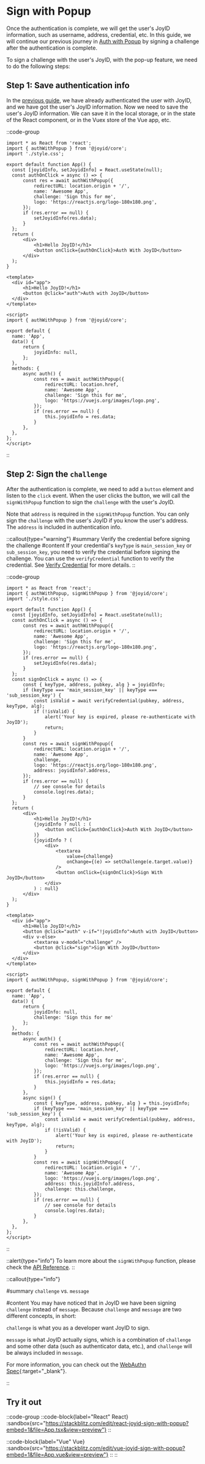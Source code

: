 # Sign with Popup

Once the authentication is complete, we will get the user's JoyID information, such as username, address, credential, etc. In this guide, we will continue our previous journey in [Auth with Popup](/guide/authentication/auth-with-popup) by signing a challenge after the authentication is complete.

To sign a challenge with the user's JoyID, with the pop-up feature, we need to do the following steps:

## Step 1: Save authentication info

In the [previous guide](/guide/authentication/auth-with-popup), we have already authenticated the user with JoyID, and we have got the user's JoyID information. Now we need to save the user's JoyID information. We can save it in the local storage, or in the state of the React component, or in the Vuex store of the Vue app, etc.

::code-group

```js{6,15} [React]
import * as React from 'react';
import { authWithPopup } from '@joyid/core';
import './style.css';

export default function App() {
  const [joyidInfo, setJoyidInfo] = React.useState(null);
  const authOnClick = async () => {
      const res = await authWithPopup({
          redirectURL: location.origin + '/',
          name: 'Awesome App',
          challenge: 'Sign this for me',
          logo: 'https://reactjs.org/logo-180x180.png',
      });
      if (res.error == null) {
          setJoyidInfo(res.data);
      }
  };
  return (
      <div>
          <h1>Hello JoyID!</h1>
          <button onClick={authOnClick}>Auth With JoyID</button>
      </div>
  );
}
```

```vue{13-17, 27} [Vue]
<template>
  <div id="app">
      <h1>Hello JoyID!</h1>
      <button @click="auth">Auth with JoyID</button>
  </div>
</template>

<script>
import { authWithPopup } from '@joyid/core';

export default {
  name: 'App',
  data() {
      return {
          joyidInfo: null,
      };
  },
  methods: {
      async auth() {
          const res = await authWithPopup({
              redirectURL: location.href,
              name: 'Awesome App',
              challenge: 'Sign this for me',
              logo: 'https://vuejs.org/images/logo.png',
          });
          if (res.error == null) {
              this.joyidInfo = res.data;
          }
      },
  },
};
</script>
```

::

## Step 2: Sign the `challenge`

After the authentication is complete, we need to add a `button` element and listen to the `click` event. When the user clicks the button, we will call the `signWithPopup` function to sign the `challenge` with the user's JoyID.

Note that `address` is required in the `signWithPopup` function. You can only sign the `challenge` with the user's JoyID if you know the user's address. The `address` is included in authentication info.

::callout{type="warning"}
#summary
Verify the credential before signing the challenge
#content
If your credential's `keyType` is `main_session_key` or `sub_session_key`, you need to verify the credential before signing the challenge. You can use the `verifyCredential` function to verify the credential. See [Verify Credential](/guide/verification/verify-credential) for more details.
::

::code-group

```js{18-30, 34-45} [React]
import * as React from 'react';
import { authWithPopup, signWithPopup } from '@joyid/core';
import './style.css';

export default function App() {
  const [joyidInfo, setJoyidInfo] = React.useState(null);
  const authOnClick = async () => {
      const res = await authWithPopup({
          redirectURL: location.origin + '/',
          name: 'Awesome App',
          challenge: 'Sign this for me',
          logo: 'https://reactjs.org/logo-180x180.png',
      });
      if (res.error == null) {
          setJoyidInfo(res.data);
      }
  };
  const signOnClick = async () => {
      const { keyType, address, pubkey, alg } = joyidInfo;
      if (keyType === 'main_session_key' || keyType === 'sub_session_key') {
          const isValid = await verifyCredential(pubkey, address, keyType, alg);
          if (!isValid) {
              alert('Your key is expired, please re-authenticate with JoyID');
              return;
          }
      }
      const res = await signWithPopup({
          redirectURL: location.origin + '/',
          name: 'Awesome App',
          challenge,
          logo: 'https://reactjs.org/logo-180x180.png',
          address: joyidInfo?.address,
      });
      if (res.error == null) {
          // see console for details
          console.log(res.data);
      }
  };
  return (
      <div>
          <h1>Hello JoyID!</h1>
          {joyidInfo ? null : (
              <button onClick={authOnClick}>Auth With JoyID</button>
          )}
          {joyidInfo ? (
              <div>
                  <textarea
                      value={challenge}
                      onChange={(e) => setChallenge(e.target.value)}
                  />
                  <button onClick={signOnClick}>Sign With JoyID</button>
              </div>
          ) : null}
      </div>
  );
}
```

```vue{13, 36-46} [Vue]
<template>
  <div id="app">
      <h1>Hello JoyID!</h1>
      <button @click="auth" v-if="!joyidInfo">Auth with JoyID</button>
      <div v-else>
          <textarea v-model="challenge" />
          <button @click="sign">Sign With JoyID</button>
      </div>
  </div>
</template>

<script>
import { authWithPopup, signWithPopup } from '@joyid/core';

export default {
  name: 'App',
  data() {
      return {
          joyidInfo: null,
          challenge: 'Sign this for me'
      };
  },
  methods: {
      async auth() {
          const res = await authWithPopup({
              redirectURL: location.href,
              name: 'Awesome App',
              challenge: 'Sign this for me',
              logo: 'https://vuejs.org/images/logo.png',
          });
          if (res.error == null) {
              this.joyidInfo = res.data;
          }
      },
      async sign() {
          const { keyType, address, pubkey, alg } = this.joyidInfo;
          if (keyType === 'main_session_key' || keyType === 'sub_session_key') {
              const isValid = await verifyCredential(pubkey, address, keyType, alg);
              if (!isValid) {
                  alert('Your key is expired, please re-authenticate with JoyID');
                  return;
              }
          }
          const res = await signWithPopup({
              redirectURL: location.origin + '/',
              name: 'Awesome App',
              logo: 'https://vuejs.org/images/logo.png',
              address: this.joyidInfo?.address,
              challenge: this.challenge,
          });
          if (res.error == null) {
              // see console for details
              console.log(res.data);
          }
      },
  },
};
</script>
```

::

::alert{type="info"}
To learn more about the `signWithPopup` function, please check the [API Reference](/api/core/sign-message-with-popup).
::

::callout{type="info"}

#summary
`challenge` vs. `message`

#content
You may have noticed that in JoyID we have been signing `challenge` instead of `message`. Because `challenge` and `message` are two different concepts, in short:

`challenge` is what you as a developer want JoyID to sign.

`message` is what JoyID actually signs, which is a combination of `challenge` and some other data (such as authenticator data, etc.), and `challenge` will be always included in `message`.

For more information, you can check out the [WebAuthn Spec](https://www.w3.org/TR/webauthn-2/#sctn-op-get-assertion){:target="\_blank"}.

::

## Try it out

::code-group
::code-block{label="React" React}
:sandbox{src="https://stackblitz.com/edit/react-joyid-sign-with-popup?embed=1&file=App.tsx&view=preview"}
::

::code-block{label="Vue" Vue}
:sandbox{src="https://stackblitz.com/edit/vue-joyid-sign-with-popup?embed=1&file=App.vue&view=preview"}
::
::
